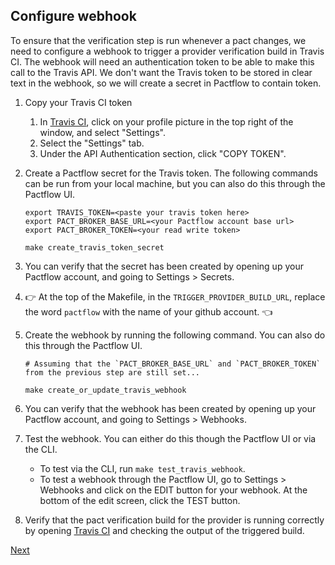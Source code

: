 ## Configure webhook

To ensure that the verification step is run whenever a pact changes, we need to configure a webhook to trigger a provider verification build in Travis CI. The webhook will need an authentication token to be able to make this call to the Travis API. We don't want the Travis token to be stored in clear text in the webhook, so we will create a secret in Pactflow to contain token.

1. Copy your Travis CI token
    1. In [Travis CI][travis-ci], click on your profile picture in the top right of the window, and select "Settings".
    1. Select the "Settings" tab.
    1. Under the API Authentication section, click "COPY TOKEN".

1. Create a Pactflow secret for the Travis token. The following commands can be run from your local machine, but you can also do this through the Pactflow UI.

    ```
    export TRAVIS_TOKEN=<paste your travis token here>
    export PACT_BROKER_BASE_URL=<your Pactflow account base url>
    export PACT_BROKER_TOKEN=<your read write token>

    make create_travis_token_secret
    ```

1. You can verify that the secret has been created by opening up your Pactflow account, and going to Settings > Secrets.

1. :point_right: At the top of the Makefile, in the `TRIGGER_PROVIDER_BUILD_URL`, replace the word `pactflow` with the name of your github account. :point_left:
1. Create the webhook by running the following command. You can also do this through the Pactflow UI.

   ```
   # Assuming that the `PACT_BROKER_BASE_URL` and `PACT_BROKER_TOKEN` from the previous step are still set...

   make create_or_update_travis_webhook
   ```

1. You can verify that the webhook has been created by opening up your Pactflow account, and going to Settings > Webhooks.

1. Test the webhook. You can either do this though the Pactflow UI or via the CLI.
    * To test via the CLI, run `make test_travis_webhook`.
    * To test a webhook through the Pactflow UI, go to Settings > Webhooks and click on the EDIT button for your webhook. At the bottom of the edit screen, click the TEST button.

1. Verify that the pact verification build for the provider is running correctly by opening [Travis CI][travis-ci] and checking the output of the triggered build.

[Next](./06_conclusion.md)

[travis-ci]: https://travis-ci.com
